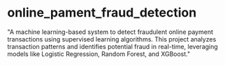 # online_pament_fraud_detection
"A machine learning-based system to detect fraudulent online payment transactions using supervised learning algorithms. This project analyzes transaction patterns and identifies potential fraud in real-time, leveraging models like Logistic Regression, Random Forest, and XGBoost."
